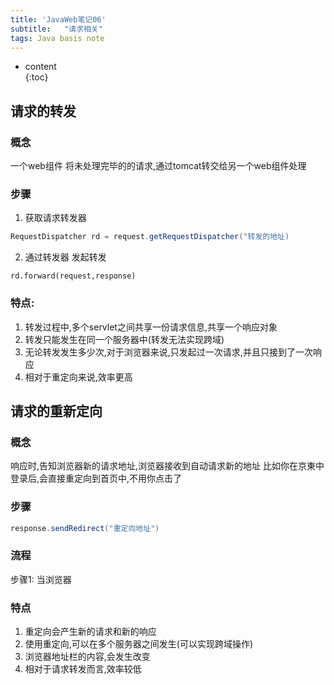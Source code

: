 ```yaml
---  
title: 'JavaWeb笔记06'  
subtitle:   "请求相关"
tags: Java basis note
---  
```

  

  
* content  
{:toc}  
  
  
  
  

  
  
  

## 请求的转发
### 概念
一个web组件 将未处理完毕的的请求,通过tomcat转交给另一个web组件处理
### 步骤
1. 获取请求转发器
```java
RequestDispatcher rd = request.getRequestDispatcher("转发的地址)
```
2. 通过转发器 发起转发
```
rd.forward(request,response)
```
### 特点:
1. 转发过程中,多个servlet之间共享一份请求信息,共享一个响应对象
2. 转发只能发生在同一个服务器中(转发无法实现跨域)
3. 无论转发发生多少次,对于浏览器来说,只发起过一次请求,并且只接到了一次响应
4. 相对于重定向来说,效率更高
## 请求的重新定向
### 概念
响应时,告知浏览器新的请求地址,浏览器接收到自动请求新的地址
比如你在京東中登录后,会直接重定向到首页中,不用你点击了
### 步骤
```java
response.sendRedirect("重定向地址")
```
### 流程
步骤1: 当浏览器
### 特点
1. 重定向会产生新的请求和新的响应
2. 使用重定向,可以在多个服务器之间发生(可以实现跨域操作)
3. 浏览器地址栏的内容,会发生改变
4. 相对于请求转发而言,效率较低